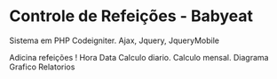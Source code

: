 # Controle de Refeições - Babyeat
Sistema em PHP Codeigniter.
Ajax, Jquery, JqueryMobile

Adicina refeições !
Hora
Data
Calculo diario.
Calculo mensal.
Diagrama Grafico
Relatorios
